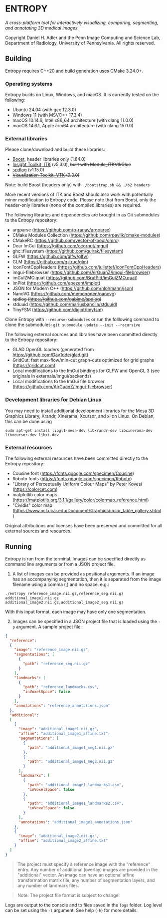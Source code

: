 # ENTROPY

*A cross-platform tool for interactively visualizing, comparing, segmenting, and annotating 3D medical images.*

Copyright Daniel H. Adler and the Penn Image Computing and Science Lab, Department of Radiology, University of Pennsylvania.
All rights reserved.


## Building

Entropy requires C++20 and build generation uses CMake 3.24.0+.

### Operating systems
Entropy builds on Linux, Windows, and macOS. It is currently tested on the following:

* Ubuntu 24.04 (with gcc 12.3.0)
* Windows 11 (with MSVC++ 17.3.4)
* macOS 10.14.6, Intel x86_64 architecture (with clang 11.0.0)
* macOS 14.6.1, Apple arm64 architecture (with clang 15.0.0)

### External libraries
Please clone/download and build these libraries:

* [Boost](https://github.com/boostorg/boost), header libraries only (1.84.0)
* [Insight Toolkit, ITK](https://github.com/InsightSoftwareConsortium/ITK) (v5.3.0), ~~built with Module_ITKVtkGlue~~
* [spdlog](https://github.com/gabime/spdlog) (v1.15.0)
* ~~[Visualization Toolkit, VTK](https://github.com/Kitware/VTK) (9.3.0)~~

Note: build Boost (headers only) with `./bootstrap.sh && ./b2 headers`

More recent versions of ITK and Boost should also work with potentially minor modification to Entropy code. Please note that from Boost, only the header-only libraries (none of the compiled libraries) are required.

The following libraries and dependencies are brought in as Git submodules to the Entropy repository:

* argparse (https://github.com/p-ranav/argparse)
* CMake Modules Collection (https://github.com/rpavlik/cmake-modules)
* CMakeRC (https://github.com/vector-of-bool/cmrc)
* Dear ImGui (https://github.com/ocornut/imgui)
* ghc::filesystem (https://github.com/gulrak/filesystem)
* GLFW (https://github.com/glfw/glfw)
* GLM (https://github.com/g-truc/glm)
* IconFontCppHeaders (https://github.com/juliettef/IconFontCppHeaders)
* imgui-filebrowser (https://github.com/AirGuanZ/imgui-filebrowser)
* imGuIZMO.quat (https://github.com/BrutPitt/imGuIZMO.quat)
* ImPlot (https://github.com/epezent/implot)
* JSON for Modern C++ (https://github.com/nlohmann/json)
* NanoVG (https://github.com/memononen/nanovg)
* ~~spdlog (https://github.com/gabime/spdlog)~~
* stduuid (https://github.com/mariusbancila/stduuid)
* TinyFSM (https://github.com/digint/tinyfsm)

Clone Entropy with `--recurse-submodules` or run the folllowing command to clone the submodules:
`git submodule update --init --recursive`

The following external sources and libraries have been committed directly to the Entropy repository:

* GLAD OpenGL loaders (generated from https://github.com/Dav1dde/glad.git)
* GridCut: fast max-flow/min-cut graph-cuts optimized for grid graphs (https://gridcut.com)
* Local modifications to the ImGui bindings for GLFW and OpenGL 3 (see originals in externals/imgui/backends)
* Local modifications to the ImGui file browser (https://github.com/AirGuanZ/imgui-filebrowser)


### Development libraries for Debian Linux

You may need to install additional development libraries for the Mesa 3D Graphics Library, Xrandr, Xinerama, Xcursor, and xi on Linux. On Debian, this can be done using

`sudo apt-get install libgl1-mesa-dev libxrandr-dev libxinerama-dev libxcursor-dev libxi-dev`


### External resources
The following external resources have been committed directly to the Entropy repository:

* Cousine font (https://fonts.google.com/specimen/Cousine)
* Roboto fonts (https://fonts.google.com/specimen/Roboto)
* "Library of Perceptually Uniform Colour Maps" by Peter Kovesi (https://colorcet.com)
* matplotlib color maps (https://matplotlib.org/3.1.1/gallery/color/colormap_reference.html)
* "Cividis" color map (https://www.ncl.ucar.edu/Document/Graphics/color_table_gallery.shtml)

Original attributions and licenses have been preserved and committed for all external sources and resources.


## Running

Entropy is run from the terminal. Images can be specified directly as command line arguments or from a JSON project file.

1. A list of images can be provided as positional arguments. If an image has an accompanying segmentation, then it is separated from the image filename using a comma (,) and no space. e.g.:

`./entropy reference_image.nii.gz,reference_seg.nii.gz additional_image1.nii.gz additional_image2.nii.gz,additional_image2_seg.nii.gz`

With this input format, each image may have only one segmentation.

2. Images can be specified in a JSON project file that is loaded using the `-p` argument. A sample project file:
```json
{
  "reference":
  {
    "image": "reference_image.nii.gz",
    "segmentations": [
      {
        "path": "reference_seg.nii.gz"
      }
    ],
    "landmarks": [
      {
        "path": "reference_landmarks.csv",
        "inVoxelSpace": false
      }
    ],
    "annotations": "reference_annotations.json"
  },
  "additional":
  [
    {
      "image": "additional_image1.nii.gz",
      "affine": "additional_image1_affine.txt",
      "segmentations": [
        {
          "path": "additional_image1_seg1.nii.gz"
        },
        {
          "path": "additional_image1_seg2.nii.gz"
        }
      ],
      "landmarks": [
        {
          "path": "additional_image1_landmarks1.csv",
          "inVoxelSpace": false
        },
        {
          "path": "additional_image1_landmarks2.csv",
          "inVoxelSpace": false
        }
      ],
      "annotations": "additional_image1_annotations.json"
    },
    {
      "image": "additional_image2.nii.gz",
      "affine": "additional_image2_affine.txt"
    }
  ]
}
```

> The project must specify a reference image with the "reference" entry. Any number of additional (overlay) images are provided in the "additional" vector. An image can have an optional affine transformation matrix file, any number of segmentation layers, and any number of landmark files.

> Note: The project file format is subject to change!

Logs are output to the console and to files saved in the `logs` folder. Log level can be set using the `-l` argument. See help (`-h`) for more details.

